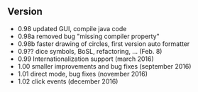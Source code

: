 ## Version 

- 0.98   updated GUI, compile java code 
- 0.98a  removed bug "missing compiler property"
- 0.98b  faster drawing of circles, first version auto formatter
- 0.9?? dice symbols, BoSL, refactoring, ... (Feb. 8)
- 0.99 Internationalization support (march 2016)
- 1.00 smaller improvements and bug fixes (september 2016)
- 1.01 direct mode, bug fixes (november 2016)
- 1.02 click events (december 2016)
